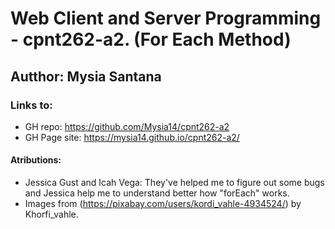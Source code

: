 # Web Client and Server Programming - cpnt262-a2. (For Each Method)

## Autthor: Mysia Santana


### Links to:

* GH repo: https://github.com/Mysia14/cpnt262-a2
* GH Page site: https://mysia14.github.io/cpnt262-a2/



#### Atributions:

 - Jessica Gust and Icah Vega: They've helped me to figure out some bugs and Jessica help me to understand better how "forEach" works.
 - Images from (https://pixabay.com/users/kordi_vahle-4934524/) by Khorfi_vahle.
